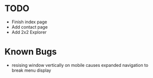 # TODO
- Finish index page
- Add contact page
- Add 2x2 Explorer
# Known Bugs
- resising window vertically on mobile causes expanded navigation to break menu display